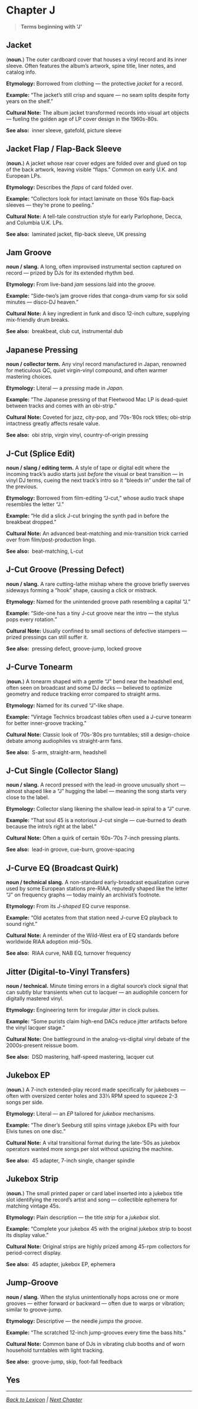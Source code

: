 # Chapter J

> **Terms beginning with 'J'**

## Jacket
(**noun.**) The outer cardboard cover that houses a vinyl record and its inner sleeve. Often features the album’s artwork, spine title, liner notes, and catalog info.

**Etymology:** Borrowed from clothing — the protective *jacket* for a record.

**Example:** 
“The jacket’s still crisp and square — no seam splits despite forty years on the shelf.”

**Cultural Note:** The album jacket transformed records into visual art objects — fueling the golden age of LP cover design in the 1960s-80s.

**See also:**  inner sleeve, gatefold, picture sleeve

## Jacket Flap / Flap-Back Sleeve
(**noun.**) A jacket whose rear cover edges are folded over and glued on top of the back artwork, leaving visible “flaps.” Common on early U.K. and European LPs.

**Etymology:** Describes the *flaps* of card folded over.

**Example:** 
“Collectors look for intact laminate on those ’60s flap-back sleeves — they’re prone to peeling.”

**Cultural Note:** A tell-tale construction style for early Parlophone, Decca, and Columbia U.K. LPs.

**See also:**  laminated jacket, flip-back sleeve, UK pressing

## Jam Groove
**noun / slang.**
A long, often improvised instrumental section captured on record — prized by DJs for its extended rhythm bed.

**Etymology:** From live-band *jam* sessions laid into the *groove.*

**Example:** 
“Side-two’s jam groove rides that conga-drum vamp for six solid minutes — disco-DJ heaven.”

**Cultural Note:** A key ingredient in funk and disco 12-inch culture, supplying mix-friendly drum breaks.

**See also:**  breakbeat, club cut, instrumental dub

## Japanese Pressing
**noun / collector term.**
Any vinyl record manufactured in Japan, renowned for meticulous QC, quiet virgin-vinyl compound, and often warmer mastering choices.

**Etymology:** Literal — a *pressing* made in *Japan.*

**Example:** 
“The Japanese pressing of that Fleetwood Mac LP is dead-quiet between tracks and comes with an obi-strip.”

**Cultural Note:** Coveted for jazz, city-pop, and ’70s-’80s rock titles; obi-strip intactness greatly affects resale value.

**See also:**  obi strip, virgin vinyl, country-of-origin pressing

## J-Cut (Splice Edit)
**noun / slang / editing term.**
A style of tape or digital edit where the incoming track’s audio starts just *before* the visual or beat transition — in vinyl DJ terms, cueing the next track’s intro so it “bleeds in” under the tail of the previous.

**Etymology:** Borrowed from film-editing “J-cut,” whose audio track shape resembles the letter “J.”

**Example:** 
“He did a slick J-cut bringing the synth pad in before the breakbeat dropped.”

**Cultural Note:** An advanced beat-matching and mix-transition trick carried over from film/post-production lingo.

**See also:**  beat-matching, L-cut

## J-Cut Groove (Pressing Defect)
**noun / slang.**
A rare cutting-lathe mishap where the groove briefly swerves sideways forming a “hook” shape, causing a click or mistrack.

**Etymology:** Named for the unintended groove path resembling a capital “J.”

**Example:** 
“Side-one has a tiny J-cut groove near the intro — the stylus pops every rotation.”

**Cultural Note:** Usually confined to small sections of defective stampers — prized pressings can still suffer it.

**See also:**  pressing defect, groove-jump, locked groove

## J-Curve Tonearm
(**noun.**) A tonearm shaped with a gentle “J” bend near the headshell end, often seen on broadcast and some DJ decks — believed to optimize geometry and reduce tracking error compared to straight arms.

**Etymology:** Named for its curved “J”-like shape.

**Example:** 
“Vintage Technics broadcast tables often used a J-curve tonearm for better inner-groove tracking.”

**Cultural Note:** Classic look of ’70s-’80s pro turntables; still a design-choice debate among audiophiles vs straight-arm fans.

**See also:**  S-arm, straight-arm, headshell

## J-Cut Single (Collector Slang)
**noun / slang.**
A record pressed with the lead-in groove unusually short — almost shaped like a “J” hugging the label — meaning the song starts very close to the label.

**Etymology:** Collector slang likening the shallow lead-in spiral to a “J” curve.

**Example:** 
“That soul 45 is a notorious J-cut single — cue-burned to death because the intro’s right at the label.”

**Cultural Note:** Often a quirk of certain ’60s-’70s 7-inch pressing plants.

**See also:**  lead-in groove, cue-burn, groove-spacing

## J-Curve EQ (Broadcast Quirk)
**noun / technical slang.**
A non-standard early-broadcast equalization curve used by some European stations pre-RIAA, reputedly shaped like the letter “J” on frequency graphs — today mainly an archivist’s footnote.

**Etymology:** From its *J-shaped* EQ curve response.

**Example:** 
“Old acetates from that station need J-curve EQ playback to sound right.”

**Cultural Note:** A reminder of the Wild-West era of EQ standards before worldwide RIAA adoption mid-’50s.

**See also:**  RIAA curve, NAB EQ, turnover frequency

## Jitter (Digital-to-Vinyl Transfers)
**noun / technical.**
Minute timing errors in a digital source’s clock signal that can subtly blur transients when cut to lacquer — an audiophile concern for digitally mastered vinyl.

**Etymology:** Engineering term for irregular *jitter* in clock pulses.

**Example:** 
“Some purists claim high-end DACs reduce jitter artifacts before the vinyl lacquer stage.”

**Cultural Note:** One battleground in the analog-vs-digital vinyl debate of the 2000s-present reissue boom.

**See also:**  DSD mastering, half-speed mastering, lacquer cut

## Jukebox EP
(**noun.**) A 7-inch extended-play record made specifically for jukeboxes — often with oversized center holes and 33⅓ RPM speed to squeeze 2-3 songs per side.

**Etymology:** Literal — an *EP* tailored for *jukebox* mechanisms.

**Example:** 
“The diner’s Seeburg still spins vintage jukebox EPs with four Elvis tunes on one disc.”

**Cultural Note:** A vital transitional format during the late-’50s as jukebox operators wanted more songs per slot without upsizing the machine.

**See also:**  45 adapter, 7-inch single, changer spindle

## Jukebox Strip
(**noun.**) The small printed paper or card label inserted into a jukebox title slot identifying the record’s artist and song — collectible ephemera for matching vintage 45s.

**Etymology:** Plain description — the title *strip* for a *jukebox* slot.

**Example:** 
“Complete your jukebox 45 with the original jukebox strip to boost its display value.”

**Cultural Note:** Original strips are highly prized among 45-rpm collectors for period-correct display.

**See also:**  45 adapter, jukebox EP, ephemera

## Jump-Groove
**noun / slang.**
When the stylus unintentionally hops across one or more grooves — either forward or backward — often due to warps or vibration; similar to groove-jump.

**Etymology:** Descriptive — the needle *jumps* the *groove.*

**Example:** 
“The scratched 12-inch jump-grooves every time the bass hits.”

**Cultural Note:** Common bane of DJs in vibrating club booths and of worn household turntables with light tracking.

**See also:**  groove-jump, skip, foot-fall feedback

## Yes

---

*[Back to Lexicon](../README.md) | [Next Chapter](../chapters/chapter-k.md)*
